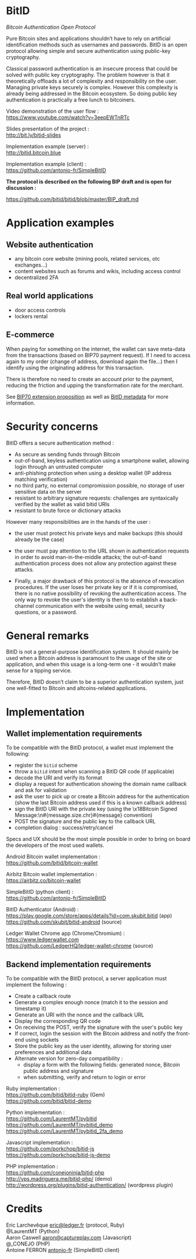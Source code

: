 BitID
=====

*Bitcoin Authentication Open Protocol*

Pure Bitcoin sites and applications shouldn’t have to rely on artificial identification methods such as usernames and passwords. BitID is an open protocol allowing simple and secure authentication using public-key cryptography.

Classical password authentication is an insecure process that could be solved with public key cryptography. The problem however is that it theoretically offloads a lot of complexity and responsibility on the user. Managing private keys securely is complex. However this complexity is already being addressed in the Bitcoin ecosystem. So doing public key authentication is practically a free lunch to bitcoiners.

Video demonstration of the user flow :  
https://www.youtube.com/watch?v=3eepEWTnRTc

Slides presentation of the project :  
http://bit.ly/bitid-slides

Implementation example (server) :  
http://bitid.bitcoin.blue

Implementation example (client) :  
https://github.com/antonio-fr/SimpleBitID  

**The protocol is described on the following BIP draft and is open for discussion :**

https://github.com/bitid/bitid/blob/master/BIP_draft.md

# Application examples

## Website authentication
* any bitcoin core website (mining pools, related services, otc exchanges…)
* content websites such as forums and wikis, including access control
* decentralized 2FA

## Real world applications
* door access controls
* lockers rental

## E-commerce
When paying for something on the internet, the wallet can save meta-data from the transactions (based on BIP70 payment request). If I need to access again to my order (change of address, download again the file...) then I identify using the originating address for this transaction.

There is therefore no need to create an account prior to the payment, reducing the friction and upping the transformation rate for the merchant.

See [BIP70 extension proposition](https://github.com/bitid/bitid/blob/master/bip70_extension.md) as well as [BitID metadata](https://github.com/bitid/bitid/blob/master/bitid_metadata.md) for more information.

# Security concerns

BitID offers a secure authentication method :
* As secure as sending funds through Bitcoin
* out-of-band, keyless authentication using a smartphone wallet, allowing login through an untrusted computer
* anti-phishing protection when using a desktop wallet (IP address matching verification)
* no third party, no external compromission possible, no storage of user sensitive data on the server
* resistant to arbitrary signature requests: challenges are syntaxically verified by the wallet as valid bitid URIs
* resistant to brute force or dictionary attacks

However many responsibilities are in the hands of the user :
* the user must protect his private keys and make backups (this should already be the case)
* the user must pay attention to the URL shown in authentication requests in order to avoid man-in-the-middle attacks; the out-of-band authentication process does not allow any protection against these attacks.

* Finally, a major drawback of this protocol is the absence of revocation procedures. If the user loses her private key or if it is compromised, there is no native possibility of revoking the authentication access. The only way to revoke the user's identity is then to to establish a back-channel communication with the website using email, security questions, or a password.

# General remarks

BitID is not a general-purpose identification system. It should mainly be used when a Bitcoin address is paramount to the usage of the site or application, and when this usage is a long-term one - it wouldn’t make sense for a tipping service.

Therefore, BitID doesn’t claim to be a superior authentication system, just one well-fitted to Bitcoin and altcoins-related applications.

# Implementation

## Wallet implementation requirements

To be compatible with the BitID protocol, a wallet must implement the following:
* register the `bitid` scheme
* throw a `bitid` intent when scanning a BitID QR code (if applicable)
* decode the URI and verify its format
* display a request for authentication showing the domain name callback and ask for validation
* ask the user to pick up or create a Bitcoin address for the authentication (show the last Bitcoin address used if this is a known callback address)
* sign the BitID URI with the private key (using the \x18Bitcoin Signed Message:\n#{message.size.chr}#{message} convention)
* POST the signature and the public key to the callback URL
* completion dialog : success/retry/cancel

Specs and UX should be the most simple possible in order to bring on board the developers of the most used wallets.

Android Bitcoin wallet implementation :  
https://github.com/bitid/bitcoin-wallet

Airbitz Bitcoin wallet implementation :  
https://airbitz.co/bitcoin-wallet

SimpleBitID (python client) :  
https://github.com/antonio-fr/SimpleBitID  

BitID Authenticator (Android) :  
https://play.google.com/store/apps/details?id=com.skubit.bitid (app)     
https://github.com/skubit/bitid-android  (source)

Ledger Wallet Chrome app (Chrome/Chromium) :    
https://www.ledgerwallet.com    
https://github.com/LedgerHQ/ledger-wallet-chrome (source)

## Backend implementation requirements

To be compatible with the BitID protocol, a server application must implement the following :
* Create a callback route
* Generate a complex enough nonce (match it to the session and timestamp it)
* Generate an URI with the nonce and the callback URL
* Display the corresponding QR code
* On receiving the POST, verify the signature with the user's public key
* If correct, login the session with the Bitcoin address and notify the front-end using sockets
* Store the public key as the user identity, allowing for storing user preferences and additional data
* Alternate version for zero-day compatibility :
    * display a form with the following fields: generated nonce, Bitcoin public address and signature
    * when submitting, verify and return to login or error

Ruby implementation :  
https://github.com/bitid/bitid-ruby (Gem)  
https://github.com/bitid/bitid-demo

Python implementation :  
https://github.com/LaurentMT/pybitid  
https://github.com/LaurentMT/pybitid_demo  
https://github.com/LaurentMT/pybitid_2fa_demo

Javascript implementation :  
https://github.com/porkchop/bitid-js  
https://github.com/porkchop/bitid-js-demo  

PHP implementation :  
https://github.com/conejoninja/bitid-php  
http://vps.madriguera.me/bitid-php/ (demo)  
http://wordpress.org/plugins/bitid-authentication/ (wordpress plugin)

# Credits

Eric Larchevêque eric@ledger.fr (protocol, Ruby)  
@LaurentMT (Python)  
Aaron Caswell aaron@captureplay.com (Javascript)  
@_CONEJO (PHP)  
Antoine FERRON [antonio-fr](https://github.com/antonio-fr) (SimpleBitID client)  
